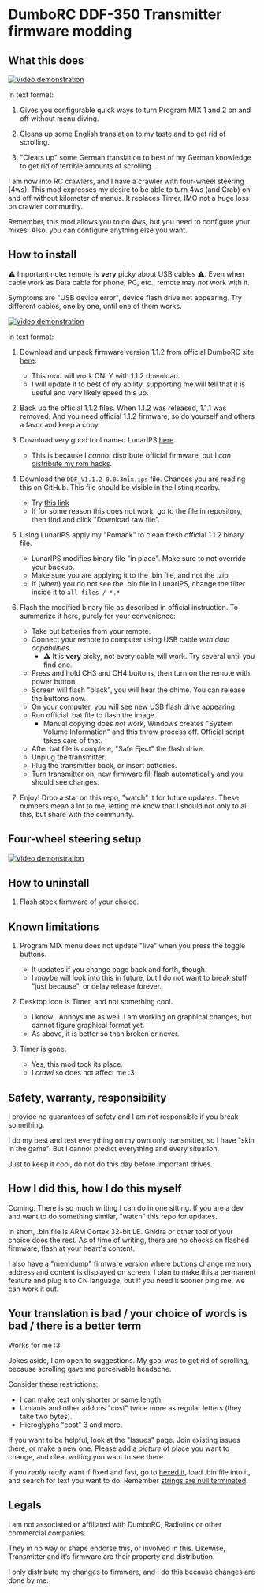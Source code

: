 # DumboRC DDF-350 Transmitter firmware modding

## What this does

[![Video demonstration](https://img.youtube.com/vi/AhQe9XWsPlI/hqdefault.jpg)](https://www.youtube.com/embed/AhQe9XWsPlI)

In text format:

1. Gives you configurable quick ways to turn Program MIX 1 and 2 on and off without menu diving.

2. Cleans up some English translation to my taste and to get rid of scrolling.

3. "Clears up" some German translation to best of my German knowledge to get rid of terrible amounts of scrolling.

I am now into RC crawlers, and I have a crawler with four-wheel steering (4ws). This mod expresses my desire to be able to turn 4ws (and Crab) on and off without kilometer of menus. It replaces Timer, IMO not a huge loss on crawler community.

Remember, this mod allows you to do 4ws, but you need to configure your mixes. Also, you can configure anything else you want.

## How to install

⚠️ Important note: remote is **very** picky about USB cables ⚠️. Even when cable work as Data cable for phone, PC, etc., remote may *not* work with it.

Symptoms are "USB device error", device flash drive not appearing. Try different cables, one by one, until one of them works.

[![Video demonstration](https://img.youtube.com/vi/8Tg5iURBdxE/hqdefault.jpg)](https://youtu.be/8Tg5iURBdxE)

In text format:

1. Download and unpack firmware version 1.1.2 from official DumboRC site [here](https://www.dumborc.com/?page_id=930).

    * This mod will work ONLY with 1.1.2 download.
    * I will update it to best of my ability, supporting me will tell that it is useful and very likely speed this up.

2. Back up the official 1.1.2 files. When 1.1.2 was released, 1.1.1 was removed. And you need official 1.1.2 firmware, so do yourself and others a favor and keep a copy.

3. Download very good tool named LunarIPS [here](https://fusoya.eludevisibility.org/lips).

    * This is because I _cannot_ distribute official firmware, but I _can_ [distribute my rom hacks](https://en.wikipedia.org/wiki/ROM_hacking#Distribution).

4. Download the `DDF_V1.1.2 0.0.3mix.ips` file. Chances you are reading this on GitHub. This file should be visible in the listing nearby.

    * Try [this link](https://github.com/ELynx/ddf-350-modding/raw/main/DDF_V1.1.2%200.0.3mix.ips)
    * If for some reason this does not work, go to the file in repository, then find and click "Download raw file".

5. Using LunarIPS apply my "Romack" to clean fresh official 1.1.2 binary file.

    * LunarIPS modifies binary file "in place". Make sure to not override your backup.
    * Make sure you are applying it to the .bin file, and not the .zip
    * If (when) you do not see the .bin file in LunarIPS, change the filter inside it to `all files / *.*`

6. Flash the modified binary file as described in official instruction. To summarize it here, purely for your convenience:

    * Take out batteries from your remote.
    * Connect your remote to computer using USB cable _with data capabilities_.
       * ⚠️ It is **very** picky, not every cable will work. Try several until you find one.
    * Press and hold CH3 and CH4 buttons, then turn on the remote with power button.
    * Screen will flash "black", you will hear the chime. You can release the buttons now.
    * On your computer, you will see new USB flash drive appearing.
    * Run official .bat file to flash the image.
        * Manual copying does _not_ work, Windows creates "System Volume Information" and this throw process off. Official script takes care of that.
    * After bat file is complete, "Safe Eject" the flash drive.
    * Unplug the transmitter.
    * Plug the transmitter back, or insert batteries.
    * Turn transmitter on, new firmware fill flash automatically and you should see changes.

7. Enjoy! Drop a star on this repo, "watch" it for future updates. These numbers mean a lot to me, letting me know that I should not only to all this, but share with the community.

## Four-wheel steering setup

[![Video demonstration](https://img.youtube.com/vi/32zv6zOlYxQ/hqdefault.jpg)](https://youtu.be/32zv6zOlYxQ)

## How to uninstall

1. Flash stock firmware of your choice.

## Known limitations

1. Program MIX menu does not update "live" when you press the toggle buttons.
    * It updates if you change page back and forth, though.
    * I _maybe_ will look into this in future, but I do not want to break stuff "just because", or delay release forever.

2. Desktop icon is Timer, and not something cool.
    * I know . Annoys me as well. I am working on graphical changes, but cannot figure graphical format yet.
    * As above, it is better so than broken or never.

3. Timer is gone.
    * Yes, this mod took its place.
    * I _crawl_ so does not affect me :3

## Safety, warranty, responsibility

I provide no guarantees of safety and I am not responsible if you break something.

I do my best and test everything on my own only transmitter, so I have "skin in the game". But I cannot predict everything and every situation.

Just to keep it cool, do not do this day before important drives.

## How I did this, how I do this myself

Coming. There is so much writing I can do in one sitting. If you are a dev and want to do something similar, "watch" this repo for updates.

In short, .bin file is ARM Cortex 32-bit LE. Ghidra or other tool of your choice does the rest. As of time of writing, there are no checks on flashed firmware, flash at your heart's content.

I also have a "memdump" firmware version where buttons change memory address and content is displayed on screen. I plan to make this a permanent feature and plug it to CN language, but if you need it sooner ping me, we can work it out.

## Your translation is bad / your choice of words is bad / there is a better term

Works for me :3

Jokes aside, I am open to suggestions. My goal was to get rid of scrolling, because scrolling gave me perceivable headache.

Consider these restrictions:

* I can make text only shorter or same length.
* Umlauts and other addons "cost" twice more as regular letters (they take two bytes).
* Hieroglyphs "cost" 3 and more.

If you want to be helpful, look at the "Issues" page. Join existing issues there, or make a new one. Please add a *picture* of place you want to change, and clear writing you want to see there.

If you _really really_ want if fixed and fast, go to [hexed.it](https://hexed.it), load .bin file into it, and search for text you want to do. Remember [strings are null terminated](https://en.wikipedia.org/wiki/Null-terminated_string).

## Legals

I am not associated or affiliated with DumboRC, Radiolink or other commercial companies.

They in no way or shape endorse this, or involved in this. Likewise, Transmitter and it‘s firmware are their property and distribution.

I only distribute my changes to firmware, and I do this because changes are done by me.
